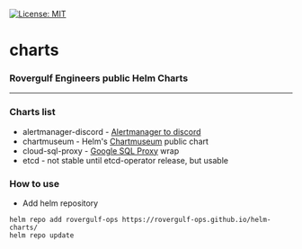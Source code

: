 [![License: MIT](https://img.shields.io/badge/License-MIT-yellow.svg)](https://opensource.org/licenses/MIT)

# charts

### Rovergulf Engineers public Helm Charts

---

### Charts list

- alertmanager-discord - [Alertmanager to discord](https://github.com/benjojo/alertmanager-discord)
- chartmuseum - Helm's [Chartmuseum](https://github.com/helm/chartmuseum) public chart
- cloud-sql-proxy - [Google SQL Proxy](https://github.com/GoogleCloudPlatform/cloudsql-proxy) wrap
- etcd - not stable until etcd-operator release, but usable

### How to use

- Add helm repository
```shell
helm repo add rovergulf-ops https://rovergulf-ops.github.io/helm-charts/
helm repo update
```


